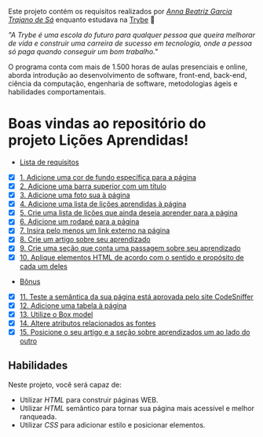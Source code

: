 Este projeto contém os requisitos realizados por _[Anna Beatriz Garcia Trajano de Sá](www.linkedin.com/in/anna-beatriz-trajano-de-sá)_ enquanto estudava na [Trybe](https://www.betrybe.com/) :rocket:

_"A Trybe é uma escola do futuro para qualquer pessoa que queira melhorar de vida e construir uma carreira de sucesso em tecnologia, onde a pessoa só paga quando conseguir um bom trabalho."_

O programa conta com mais de 1.500 horas de aulas presenciais e online, aborda introdução ao desenvolvimento de software, front-end, back-end, ciência da computação, engenharia de software, metodologias ágeis e habilidades comportamentais.

# Boas vindas ao repositório do projeto Lições Aprendidas!

  - [Lista de requisitos](#lista-de-requisitos)
  - [x] [1. Adicione uma cor de fundo específica para a página](#1-adicione-uma-cor-de-fundo-específica-para-a-página)
  - [x] [2. Adicione uma barra superior com um título](#2-adicione-uma-barra-superior-com-um-título)
  - [x] [3. Adicione uma foto sua à página](#3-adicione-uma-foto-sua-à-página)
  - [x] [4. Adicione uma lista de lições aprendidas à página](#4-adicione-uma-lista-de-lições-aprendidas-à-página)
  - [x] [5. Crie uma lista de lições que ainda deseja aprender para a página](#5-crie-uma-lista-de-lições-que-ainda-deseja-aprender-para-a-página)
  - [x] [6. Adicione um rodapé para a página](#6-adicione-um-rodapé-para-a-página)
  - [x] [7. Insira pelo menos um link externo na página](#7-insira-pelo-menos-um-link-externo-na-página)
  - [x] [8. Crie um artigo sobre seu aprendizado](#8-crie-um-artigo-sobre-seu-aprendizado)
  - [x] [9. Crie uma seção que conta uma passagem sobre seu aprendizado](#9-crie-uma-seção-que-conta-uma-passagem-sobre-seu-aprendizado)
  - [x] [10. Aplique elementos HTML de acordo com o sentido e propósito de cada um deles](#10-aplique-elementos-html-de-acordo-com-o-sentido-e-propósito-de-cada-um-deles)
  - [Bônus](#bônus)
  - [x] [11. Teste a semântica da sua página está aprovada pelo site CodeSniffer](#11-teste-a-semântica-da-sua-página-está-aprovada-pelo-site-codesniffer)
  - [x] [12. Adicione uma tabela à página](#12-adicione-uma-tabela-à-página)
  - [x] [13. Utilize o Box model](#13-utilize-o-box-model)
  - [x] [14. Altere atributos relacionados as fontes](#14-altere-atributos-relacionados-as-fontes)
  - [x] [15. Posicione o seu artigo e a seção sobre aprendizados um ao lado do outro](#15-posicione-o-seu-artigo-e-a-seção-sobre-aprendizados-um-ao-lado-do-outro)

## Habilidades

Neste projeto, você será capaz de:

* Utilizar _HTML_ para construir páginas WEB.
* Utilizar _HTML_ semântico para tornar sua página mais acessível e melhor ranqueada.
* Utilizar _CSS_ para adicionar estilo e posicionar elementos.
